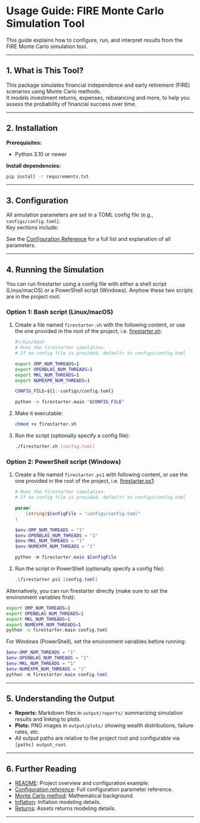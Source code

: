 # Usage Guide: FIRE Monte Carlo Simulation Tool

This guide explains how to configure, run, and interpret results from the FIRE Monte Carlo
simulation tool.

---

## 1. What is This Tool?

This package simulates financial independence and early retirement (FIRE) scenarios using Monte
Carlo methods.  
It models investment returns, expenses, rebalancing and more, to help you assess
the probability of financial success over time.

---

## 2. Installation

**Prerequisites:**

- Python 3.10 or newer

**Install dependencies:**

```sh
pip install -r requirements.txt
```

---

## 3. Configuration

All simulation parameters are set in a TOML config file (e.g., `configs/config.toml`).  
Key sections include:

See the [Configuration Reference](config.md) for a full list and explanation of all parameters.

---

## 4. Running the Simulation

You can run firestarter using a config file with either a shell script (Linux/macOS)
or a PowerShell script (Windows). Anyhow these two scripts are in the project root.

### Option 1: Bash script (Linux/macOS)

1. Create a file named `firestarter.sh` with the following content, or use the one
   provided in the root of the project, i.e. [firestarter.sh](../firestarter.sh):

   ```sh
   #!/bin/bash
   # Runs the firestarter simulation.
   # If no config file is provided, defaults to configs/config.toml

   export OMP_NUM_THREADS=1
   export OPENBLAS_NUM_THREADS=1
   export MKL_NUM_THREADS=1
   export NUMEXPR_NUM_THREADS=1

   CONFIG_FILE=${1:-configs/config.toml}

   python -m firestarter.main "$CONFIG_FILE"

   ```

2. Make it executable:

   ```sh
   chmod +x firestarter.sh
   ```

3. Run the script (optionally specify a config file):

   ```sh
   ./firestarter.sh [config.toml]
   ```

### Option 2: PowerShell script (Windows)

1. Create a file named `firestarter.ps1` with following content, or use the one
   provided in the root of the project, i.e. [firestarter.ps1](../firestarter.ps1):

   ```powershell
   # Runs the firestarter simulation.
   # If no config file is provided, defaults to configs/config.toml

   param(
       [string]$ConfigFile = "configs/config.toml"
   )

   $env:OMP_NUM_THREADS = "1"
   $env:OPENBLAS_NUM_THREADS = "1"
   $env:MKL_NUM_THREADS = "1"
   $env:NUMEXPR_NUM_THREADS = "1"

   python -m firestarter.main $ConfigFile
   ```

2. Run the script in PowerShell (optionally specify a config file):

   ```powershell
   .\firestarter.ps1 [config.toml]
   ```

Alternatively, you can run firestarter directly (make sure to set the environment variables first):

```sh
export OMP_NUM_THREADS=1
export OPENBLAS_NUM_THREADS=1
export MKL_NUM_THREADS=1
export NUMEXPR_NUM_THREADS=1
python -m firestarter.main config.toml
```

For Windows (PowerShell), set the environment variables before running:

```powershell
$env:OMP_NUM_THREADS = "1"
$env:OPENBLAS_NUM_THREADS = "1"
$env:MKL_NUM_THREADS = "1"
$env:NUMEXPR_NUM_THREADS = "1"
python -m firestarter.main config.toml
```

---

## 5. Understanding the Output

- **Reports:** Markdown files in `output/reports/` summarizing simulation results and linking to
  plots.
- **Plots:** PNG images in `output/plots/` showing wealth distributions, failure rates, etc.
- All output paths are relative to the project root and configurable via `[paths] output_root`.

---

## 6. Further Reading

- [README](../README.md): Project overview and configuration example.
- [Configuration reference](../docs/config.md): Full configuration parameter reference.
- [Monte Carlo method](../docs/montecarlo.md): Mathematical background.
- [Inflation](../docs/inflation.md): Inflation modeling details.
- [Returns](../docs/returns.md): Assets returns modeling details.

---
